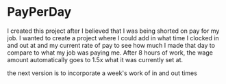 # PayPerDay

I created this project after I believed that I was being shorted on pay for my job. I wanted to create a project where I could add in what time I clocked in and out at and my current rate of pay to see how much I made that day to compare to what my job was paying me. After 8 hours of work, the wage amount automatically goes to 1.5x what it was currently set at.

the next version is to incorporate a week's work of in and out times
